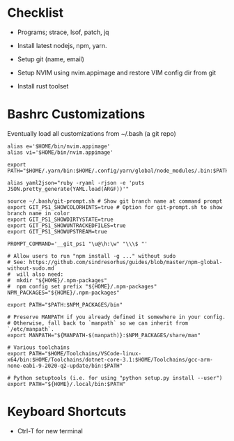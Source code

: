# Checklist

-   Programs; strace, lsof, patch, jq

-   Install latest nodejs, npm, yarn.

-   Setup git (name, email)

-   Setup NVIM using nvim.appimage and restore VIM config dir from git

-   Install rust toolset

# Bashrc Customizations

Eventually load all customizations from ~/.bash (a git repo)

    alias e='$HOME/bin/nvim.appimage'
    alias vi='$HOME/bin/nvim.appimage'

    export PATH="$HOME/.yarn/bin:$HOME/.config/yarn/global/node_modules/.bin:$PATH"

    alias yaml2json="ruby -ryaml -rjson -e 'puts JSON.pretty_generate(YAML.load(ARGF))'"

    source ~/.bash/git-prompt.sh # Show git branch name at command prompt
    export GIT_PS1_SHOWCOLORHINTS=true # Option for git-prompt.sh to show branch name in color
    export GIT_PS1_SHOWDIRTYSTATE=true
    export GIT_PS1_SHOWUNTRACKEDFILES=true
    export GIT_PS1_SHOWUPSTREAM=true

    PROMPT_COMMAND='__git_ps1 "\u@\h:\w" "\\\$ "'

    # Allow users to run "npm install -g ..." without sudo
    # See: https://github.com/sindresorhus/guides/blob/master/npm-global-without-sudo.md
    #  will also need:
    #  mkdir "${HOME}/.npm-packages"
    #  npm config set prefix "${HOME}/.npm-packages"
    NPM_PACKAGES="${HOME}/.npm-packages"

    export PATH="$PATH:$NPM_PACKAGES/bin"

    # Preserve MANPATH if you already defined it somewhere in your config.
    # Otherwise, fall back to `manpath` so we can inherit from `/etc/manpath`.
    export MANPATH="${MANPATH-$(manpath)}:$NPM_PACKAGES/share/man"

    # Various toolchains
    export PATH="$HOME/Toolchains/VSCode-linux-x64/bin:$HOME/Toolchains/dotnet-core-3.1:$HOME/Toolchains/gcc-arm-none-eabi-9-2020-q2-update/bin:$PATH"

    # Python setuptools (i.e. for using "python setup.py install --user")
    export PATH="${HOME}/.local/bin:$PATH"

# Keyboard Shortcuts

-   Ctrl-T for new terminal
